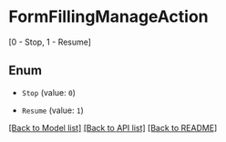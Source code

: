 # FormFillingManageAction

[0 - Stop, 1 - Resume]

## Enum

* `Stop` (value: `0`)

* `Resume` (value: `1`)

[[Back to Model list]](../README.md#documentation-for-models) [[Back to API list]](../README.md#documentation-for-api-endpoints) [[Back to README]](../README.md)
